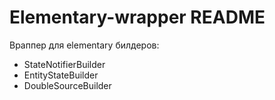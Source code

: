 # Elementary-wrapper README

Враппер для elementary билдеров:
- StateNotifierBuilder
- EntityStateBuilder
- DoubleSourceBuilder 
